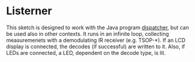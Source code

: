 # Listerner

This sketch is designed to work with the Java program [dispatcher](https://github.com/bengtmartensson/dispatcher),
but can be used also in other contexts. It runs in an infinite loop, collecting measuremenets
with a demodulating IR receiver (e.g. TSOP-*). If an LCD display is connected, the decodes (if successful)
are written to it. Also, if LEDs are connected, a LED, dependent on the decode type, is lit.
